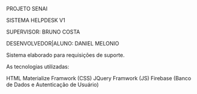 PROJETO SENAI

SISTEMA HELPDESK V1

SUPERVISOR: BRUNO COSTA

DESENVOLVEDOR|ALUNO: DANIEL MELONIO

Sistema elaborado para requisições de suporte.

As tecnologias utilizadas:

HTML
Materialize Framwork (CSS)
JQuery Framwork (JS)
Firebase (Banco de Dados e Autenticação de Usuário)